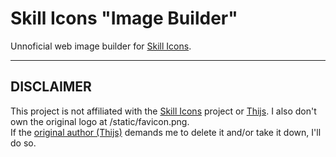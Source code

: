 # Skill Icons "Image Builder"

Unnoficial web image builder for [Skill Icons](https://github.com/tandpfun/skill-icons).

---

## DISCLAIMER

This project is not affiliated with the [Skill Icons](https://github.com/tandpfun/skill-icons) project or [Thijs](https://github.com/tandpfun). I also don't own the original logo at /static/favicon.png.  
If the [original author (Thijs)](https://github.com/tandpfun) demands me to delete it and/or take it down, I'll do so.
